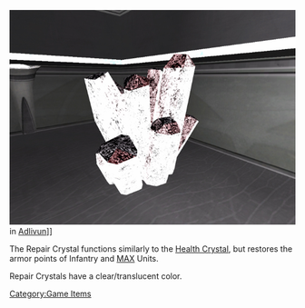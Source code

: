 ![](../images/ArmorRepairCrystal.jpg "fig:ArmorRepairCrystal.jpg") in
[Adlivun](../locations/Adlivun.md)\]\]

The Repair Crystal functions similarly to the [Health
Crystal](Health_Crystal.md), but restores the armor points of
Infantry and [MAX](Mechanized_Assault_Exo-Suit.md) Units.

Repair Crystals have a clear/translucent color.

[Category:Game Items](Category:Game_Items.md)
